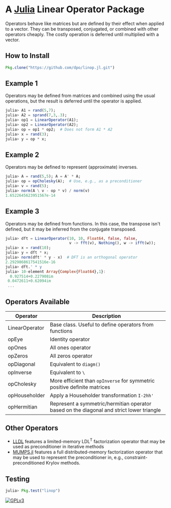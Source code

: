 # A [Julia](http://julialang.org) Linear Operator Package

Operators behave like matrices but are defined by their effect when applied to a vector. They can be transposed, conjugated, or combined with other operators cheaply. The costly operation is deferred until multiplied with a vector.

## How to Install

````JULIA
Pkg.clone("https://github.com/dpo/linop.jl.git")
````

## Example 1

Operators may be defined from matrices and combined using the usual operations, but the result is deferred until the operator is applied.

````JULIA
julia> A1 = rand(5,7);
julia> A2 = sprand(7,3,.3);
julia> op1 = LinearOperator(A1);
julia> op2 = LinearOperator(A2);
julia> op = op1 * op2;  # Does not form A1 * A2
julia> x = rand(3);
julia> y = op * x;
````

## Example 2

Operators may be defined to represent (approximate) inverses.

````JULIA
julia> A = rand(5,5); A = A' * A;
julia> op = opCholesky(A);  # Use, e.g., as a preconditioner
julia> v = rand(5);
julia> norm(A \ v - op * v) / norm(v)
1.6522645623951567e-14
````

## Example 3

Operators may be defined from functions. In this case, the transpose isn't defined, but it may be inferred from the conjugate transposed.

````JULIA
julia> dft = LinearOperator(10, 10, Float64, false, false,
                            v -> fft(v), Nothing(), w -> ifft(w));
julia> x = rand(10);
julia> y = dft * x;
julia> norm(dft' * y - x)  # DFT is an orthogonal operator
2.2929868617541516e-16
julia> dft.' * y
julia> 10-element Array{Complex{Float64},1}:
  0.927514+0.227908im
 0.0472611+0.62094im
 ...
````

## Operators Available

Operator       | Description
---------------|------------
LinearOperator | Base class. Useful to define operators from functions
opEye          | Identity operator
opOnes         | All ones operator
opZeros        | All zeros operator
opDiagonal     | Equivalent to `diagm()`
opInverse      | Equivalent to `\`
opCholesky     | More efficient than `opInverse` for symmetric positive definite matrices
opHouseholder  | Apply a Householder transformation `I-2hh'`
opHermitian    | Represent a symmetric/hermitian operator based on the diagonal and strict lower triangle


## Other Operators

* [LLDL](https://github.com/optimizers/lldl) features a limited-memory
  LDL<sup>T</sup> factorization operator that may be used as preconditioner
  in iterative methods
* [MUMPS.jl](https://github.com/dpo/MUMPS.jl) features a full
  distributed-memory factorization operator that may be used to represent the
  preconditioner in, e.g., constraint-preconditioned Krylov methods.

## Testing

````JULIA
julia> Pkg.test("linop")
````

[![GPLv3](http://www.gnu.org/graphics/gplv3-88x31.png)](http://www.gnu.org/licenses/gpl.html "GPLv3")
